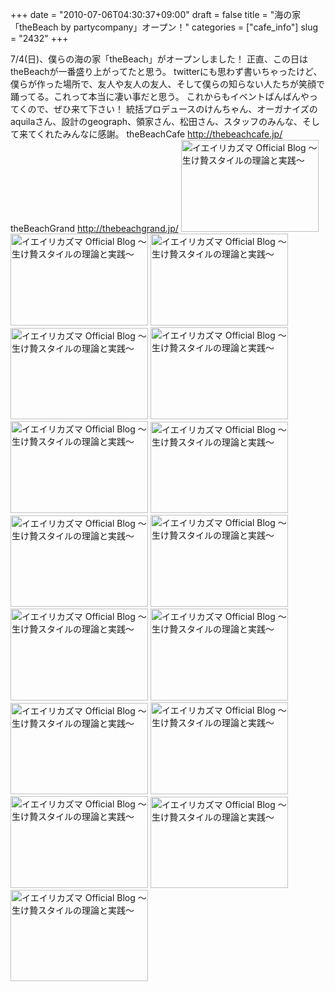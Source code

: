 +++
date = "2010-07-06T04:30:37+09:00"
draft = false
title = "海の家「theBeach by partycompany」オープン！"
categories = ["cafe_info"]
slug = "2432"
+++

7/4(日)、僕らの海の家「theBeach」がオープンしました！
正直、この日はtheBeachが一番盛り上がってたと思う。
twitterにも思わず書いちゃったけど、僕らが作った場所で、友人や友人の友人、そして僕らの知らない人たちが笑顔で踊ってる。これって本当に凄い事だと思う。
これからもイベントばんばんやってくので、ぜひ来て下さい！
統括プロデュースのけんちゃん、オーガナイズのaquilaさん、設計のgeograph、領家さん、松田さん、スタッフのみんな、そして来てくれたみんなに感謝。
theBeachCafe
<a href="http://thebeachcafe.jp/" target="_blank">http://thebeachcafe.jp/</a>
theBeachGrand
<a href="http://thebeachgrand.jp/" target="_blank">http://thebeachgrand.jp/</a>
<a href="/images/ameblo/blog_import_4f7a397d88986.png"><img src="/images/ameblo/blog_import_4f7a397c6037e.png"  alt="イエイリカズマ Official Blog ～生け贄スタイルの理論と実践～" width="220" height="147" border="0" /></a>
<a href="/images/ameblo/blog_import_4f7a397f3d40a.png"><img src="/images/ameblo/blog_import_4f7a397e164a3.png"  alt="イエイリカズマ Official Blog ～生け贄スタイルの理論と実践～" width="220" height="147" border="0" /></a>
<a href="/images/ameblo/blog_import_4f7a3980aa1b8.png"><img src="/images/ameblo/blog_import_4f7a397f75a80.png"  alt="イエイリカズマ Official Blog ～生け贄スタイルの理論と実践～" width="220" height="147" border="0" /></a>
<a href="/images/ameblo/blog_import_4f7a3982086d8.png"><img src="/images/ameblo/blog_import_4f7a3981200b9.png"  alt="イエイリカズマ Official Blog ～生け贄スタイルの理論と実践～" width="220" height="146" border="0" /></a>
<a href="/images/ameblo/blog_import_4f7a39835ee51.png"><img src="/images/ameblo/blog_import_4f7a398275b91.png"  alt="イエイリカズマ Official Blog ～生け贄スタイルの理論と実践～" width="220" height="147" border="0" /></a>
<a href="/images/ameblo/blog_import_4f7a39849c173.png"><img src="/images/ameblo/blog_import_4f7a3983db256.png"  alt="イエイリカズマ Official Blog ～生け贄スタイルの理論と実践～" width="220" height="147" border="0" /></a>
<a href="/images/ameblo/blog_import_4f7a3985e7992.png"><img src="/images/ameblo/blog_import_4f7a39850e37e.png"  alt="イエイリカズマ Official Blog ～生け贄スタイルの理論と実践～" width="220" height="146" border="0" /></a>
<a href="/images/ameblo/blog_import_4f7a3987892f7.png"><img src="/images/ameblo/blog_import_4f7a39865c5a0.png"  alt="イエイリカズマ Official Blog ～生け贄スタイルの理論と実践～" width="220" height="146" border="0" /></a>
<a href="/images/ameblo/blog_import_4f7a398928e6d.png"><img src="/images/ameblo/blog_import_4f7a3987f2175.png"  alt="イエイリカズマ Official Blog ～生け贄スタイルの理論と実践～" width="220" height="147" border="0" /></a>
<a href="/images/ameblo/blog_import_4f7a398ad012a.png"><img src="/images/ameblo/blog_import_4f7a39899763e.png"  alt="イエイリカズマ Official Blog ～生け贄スタイルの理論と実践～" width="220" height="147" border="0" /></a>
<a href="/images/ameblo/blog_import_4f7a398c5de51.png"><img src="/images/ameblo/blog_import_4f7a398b45a82.png"  alt="イエイリカズマ Official Blog ～生け贄スタイルの理論と実践～" width="220" height="147" border="0" /></a>
<a href="/images/ameblo/blog_import_4f7a398ddb15d.png"><img src="/images/ameblo/blog_import_4f7a398cce32b.png"  alt="イエイリカズマ Official Blog ～生け贄スタイルの理論と実践～" width="220" height="146" border="0" /></a>
<a href="/images/ameblo/blog_import_4f7a398f313a4.png"><img src="/images/ameblo/blog_import_4f7a398e4ee6b.png"  alt="イエイリカズマ Official Blog ～生け贄スタイルの理論と実践～" width="220" height="147" border="0" /></a>
<a href="/images/ameblo/blog_import_4f7a3990ddd0f.png"><img src="/images/ameblo/blog_import_4f7a398fc031c.png"  alt="イエイリカズマ Official Blog ～生け贄スタイルの理論と実践～" width="220" height="147" border="0" /></a>
<a href="/images/ameblo/blog_import_4f7a399283393.png"><img src="/images/ameblo/blog_import_4f7a399155adc.png"  alt="イエイリカズマ Official Blog ～生け贄スタイルの理論と実践～" width="220" height="146" border="0" /></a>
<a href="/images/ameblo/blog_import_4f7a399413153.png"><img src="/images/ameblo/blog_import_4f7a39931314c.png"  alt="イエイリカズマ Official Blog ～生け贄スタイルの理論と実践～" width="220" height="146" border="0" /></a>
